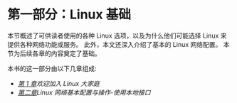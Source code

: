 # 第一部分：Linux 基础

本节概述了可供读者使用的各种 Linux 选项，以及为什么他们可能选择 Linux 来提供各种网络功能或服务。 此外，本文还深入介绍了基本的 Linux 网络配置。 本节为后续各章的内容奠定了基础。

本书的这一部分由以下几章组成:

*   [*第 1 章*](01.html#_idTextAnchor014)*欢迎加入 Linux 大家庭*
*   [*第二章*](02.html#_idTextAnchor035)*Linux 网络基本配置与操作-使用本地接口*